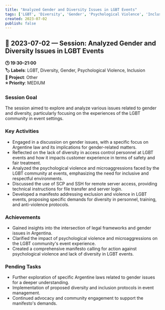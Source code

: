 ```yaml
---
title: "Analyzed Gender and Diversity Issues in LGBT Events"
tags: ['LGBT', 'Diversity', 'Gender', 'Psychological Violence', 'Inclusion']
created: 2023-07-02
publish: false
---
```


## 📅 2023-07-02 — Session: Analyzed Gender and Diversity Issues in LGBT Events

**🕒 19:30–21:00**  
**🏷️ Labels**: LGBT, Diversity, Gender, Psychological Violence, Inclusion  
**📂 Project**: Other  
**⭐ Priority**: MEDIUM  


### Session Goal
The session aimed to explore and analyze various issues related to gender and diversity, particularly focusing on the experiences of the LGBT community in event settings.

### Key Activities
- Engaged in a discussion on gender issues, with a specific focus on Argentine law and its implications for gender-related matters.
- Reflected on the lack of diversity in access control personnel at LGBT events and how it impacts customer experience in terms of safety and fair treatment.
- Analyzed the psychological violence and microaggressions faced by the LGBT community at events, emphasizing the need for inclusive and respectful environments.
- Discussed the use of SCP and SSH for remote server access, providing technical instructions for file transfer and server login.
- Developed a manifesto addressing exclusion and violence in LGBT events, proposing specific demands for diversity in personnel, training, and anti-violence protocols.

### Achievements
- Gained insights into the intersection of legal frameworks and gender issues in Argentina.
- Clarified the impact of psychological violence and microaggressions on the LGBT community's event experience.
- Created a comprehensive manifesto calling for action against psychological violence and lack of diversity in LGBT events.

### Pending Tasks
- Further exploration of specific Argentine laws related to gender issues for a deeper understanding.
- Implementation of proposed diversity and inclusion protocols in event management.
- Continued advocacy and community engagement to support the manifesto's demands.
